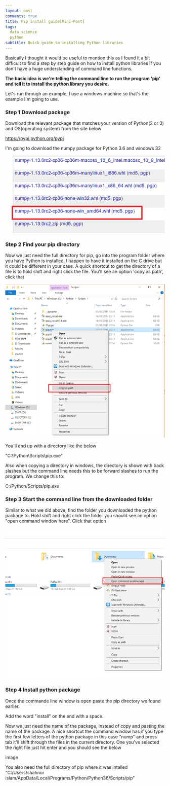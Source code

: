 ```yaml
---
layout: post
comments: true
title: Pip install guide[Mini-Post]
tags:
  data science
  python
subtitle: Quick guide to installing Python libraries
---
```

Basically I thought it would be useful to mention this as I found it a bit difficult to find a step by step guide on how to install python libraries if you don't have a huge understanding of command line functions.

**The basic idea is we're telling the command line to run the program 'pip' and tell it to install the python library you desire.**

Let's run through an example, I use a windows machine so that's the example I'm going to use. 

### **Step 1 Download package**

Download the relevant package that matches your version of Python(2 or 3) and OS(operating system) from the site below 

https://pypi.python.org/pypi

I'm going to download the numpy package for Python 3.6 and windows 32

![Image](/img/Python%20Library.PNG)

### **Step 2 Find your pip directory**


Now we just need the full directory for pip, go into the program folder where you have Python is installed. I happen to have it installed on the C drive but it could be different in your case. A quick shortcut to get the directory of a file is to hold shift and right click the file. You'll see an option 'copy as path', click that

![Image](/img/Copy%20as%20path.png)

You'll end up with a directory like the below

"C:\Python\Scripts\pip.exe"

Also when copying a directory in windows, the directory is shown with back slashes but the command line needs this to be forward slashes to run the program. We change this to:

C:/Python/Scripts/pip.exe

### **Step 3 Start the command line from the downloaded folder**

Similar to what we did above, find the folder you downloaded the python package to. 
Hold shift and right click the folder you should see an option "open command window here". Click that option 

![Image](/img/Open%20Command%20window.png)


### **Step 4 Install python package**
Once the commande line window is open paste the pip directory we found earlier.

Add the word "install" on the end with a space.

Now we just need the name of the package, instead of copy and pasting the name of the package. A nice shortcut the command window has if you type the first few letters of the python package in this case "nump" and  press tab it'll shift through the files in the current directory. One you've selected the right file just hit enter and you should see the below



image






You also need the full directory of pip where it was intalled
"C:/Users/shahnur islam/AppData/Local/Programs/Python/Python36/Scripts/pip" 
